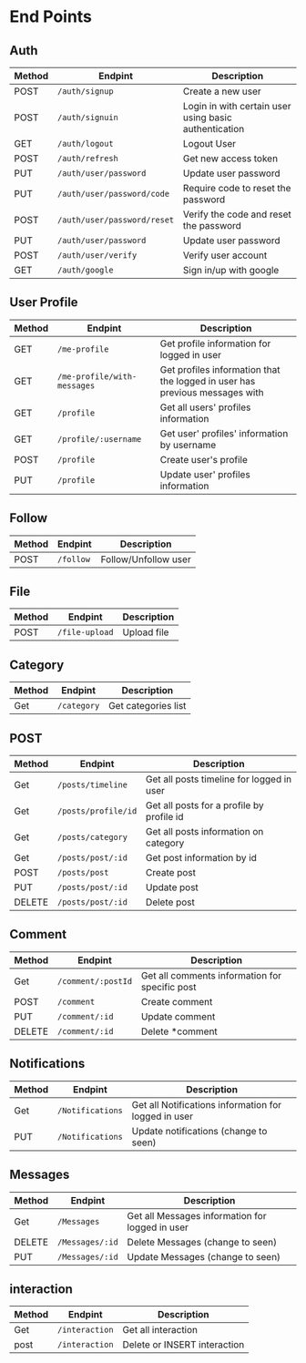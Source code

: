# End Points 

## Auth

| Method | Endpint                     | Description                                           |
| ------ | --------------------------- | ----------------------------------------------------- |
| POST   | `/auth/signup`              | Create a new user                                     |
| POST   | `/auth/signuin`             | Login in with certain user using basic authentication |
| GET    | `/auth/logout`              | Logout User                                           |
| POST   | `/auth/refresh`             | Get new access token                                  |
| PUT    | `/auth/user/password`       | Update user password                                  |
| PUT    | `/auth/user/password/code`  | Require code to reset the password                    |
| POST   | `/auth/user/password/reset` | Verify the code and reset the password                |
| PUT    | `/auth/user/password`       | Update user password                                  |
| POST   | `/auth/user/verify`         | Verify user account                                   |
| GET    | `/auth/google`              | Sign in/up with google                                |

## User Profile

| Method | Endpint                     | Description                                                                 |
| ------ | --------------------------- | --------------------------------------------------------------------------- |
| GET    | `/me-profile`               | Get profile information for logged in user                                  |
| GET    | `/me-profile/with-messages` | Get profiles information that the logged in user has previous messages with |
| GET    | `/profile`                  | Get all users' profiles information                                         |
| GET    | `/profile/:username`        | Get user' profiles' information by username                                 |
| POST   | `/profile`                  | Create user's profile                                                       |
| PUT    | `/profile`                  | Update user' profiles information                                           |

## Follow

| Method | Endpint   | Description           |
| ------ | --------- | --------------------- |
| POST   | `/follow` | Follow/Unfollow  user |

## File

| Method | Endpint        | Description |
| ------ | -------------- | ----------- |
| POST   | `/file-upload` | Upload file |

## Category

| Method | Endpint     | Description         |
| ------ | ----------- | ------------------- |
| Get    | `/category` | Get categories list |

## POST

| Method | Endpint             | Description                               |
| ------ | ------------------- | ----------------------------------------- |
| Get    | `/posts/timeline`   | Get all posts timeline for logged in user |
| Get    | `/posts/profile/id` | Get all posts for a profile by profile id |
| Get    | `/posts/category`   | Get all posts information on category     |
| Get    | `/posts/post/:id`   | Get post information  by id               |
| POST   | `/posts/post`       | Create post                               |
| PUT    | `/posts/post/:id`   | Update post                               |
| DELETE | `/posts/post/:id`   | Delete post                               |

## Comment

| Method | Endpint            | Description                                    |
| ------ | ------------------ | ---------------------------------------------- |
| Get    | `/comment/:postId` | Get all comments information for specific post |
| POST   | `/comment`         | Create comment                                 |
| PUT    | `/comment/:id`     | Update comment                                 |
| DELETE | `/comment/:id`     | Delete *comment                                |

## Notifications

| Method | Endpint          | Description                                          |
| ------ | ---------------- | ---------------------------------------------------- |
| Get    | `/Notifications` | Get all Notifications information for logged in user |
| PUT    | `/Notifications` | Update notifications (change to seen)                |

## Messages

| Method | Endpint         | Description                                     |
| ------ | --------------- | ----------------------------------------------- |
| Get    | `/Messages`     | Get all Messages information for logged in user |
| DELETE | `/Messages/:id` | Delete Messages (change to seen)                |
| PUT    | `/Messages/:id` | Update Messages (change to seen)                |

## interaction
| Method | Endpint        | Description                  |
| ------ | -------------- | ---------------------------- |
| Get    | `/interaction` | Get all interaction          |
| post   | `/interaction` | Delete or INSERT interaction |